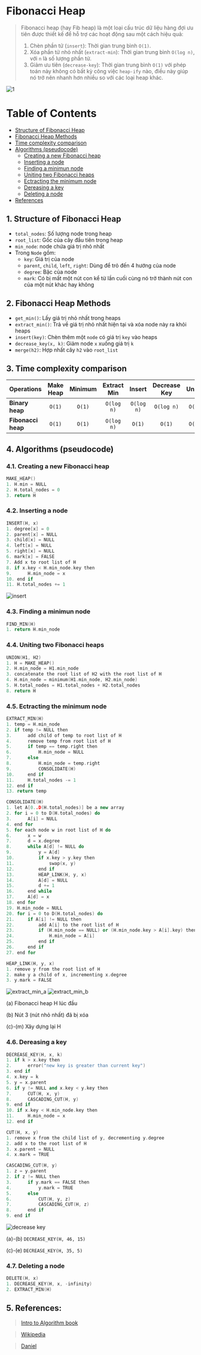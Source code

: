 # Fibonacci Heap

> Fibonacci heap (hay Fib heap) là một loại cấu trúc dữ liệu hàng đợi ưu tiên được thiết kế để hỗ trợ các hoạt động sau một cách hiệu quả:
> 1. Chèn phần tử (`insert`): Thời gian trung bình `O(1)`.
> 2. Xóa phần tử nhỏ nhất (`extract-min`): Thời gian trung bình `O(log n)`, với `n` là số lượng phần tử.
> 3. Giảm ưu tiên (`decrease-key`): Thời gian trung bình `O(1)` với phép toán này không có bất kỳ công việc `heap-ify` nào, điều này giúp nó trở nên nhanh hơn nhiều so với các loại heap khác.

![1](https://github.com/TrunkiEnqark/Algorithms/assets/89256879/0556acc5-6b06-4442-b7b3-03aa1338cffa)

# Table of Contents

<!-- vscode-markdown-toc -->
* [Structure of Fibonacci Heap](#StructureofFibonacciHeap)
* [Fibonacci Heap Methods](#FibonacciHeapMethods)
* [Time complexity comparison](#Timecomplexitycomparison)
* [Algorithms (pseudocode)](#Algorithmspseudocode)
	* [Creating a new Fibonacci heap](#CreatinganewFibonacciheap)
	* [Inserting a node](#Insertinganode)
	* [Finding a minimun node](#Findingaminimunnode)
	* [Uniting two Fibonacci heaps](#UnitingtwoFibonacciheaps)
	* [Ectracting the minimum node](#Ectractingtheminimumnode)
	* [Dereasing a key](#Dereasingakey)
	* [Deleting a node](#Deletinganode)
* [References](#References)

##  1. <a name='StructureofFibonacciHeap'></a>Structure of Fibonacci Heap
- `total_nodes`: Số lượng node trong heap
- `root_list`: Gốc của cây đầu tiên trong heap
- `min_node`: node chứa giá trị nhỏ nhất
- Trong `Node` gồm:
    - `key`: Giá trị của node
    - `parent`, `child`, `left`, `right`: Dùng để trỏ đến 4 hướng của node 
    - `degree`: Bậc của node
    - `mark`: Có bị mất một nút con kể từ lần cuối cùng nó trở thành nút con của một nút khác hay không

##  2. <a name='FibonacciHeapMethods'></a>Fibonacci Heap Methods
- `get_min()`: Lấy giá trị nhỏ nhất trong heaps
- `extract_min()`: Trả về giá trị nhỏ nhất hiện tại và xóa node này ra khỏi heaps
- `insert(key)`: Chèn thêm một `node` có giá trị `key` vào heaps
- `decrease_key(x, k)`: Giảm node `x` xuống giá trị `k`  
- `merge(h2)`: Hợp nhất cây `h2` vào `root_list`

##  3. <a name='Timecomplexitycomparison'></a>Time complexity comparison
|Operations          | Make Heap | Minimum  | Extract Min | Insert      | Decrease Key | Union    |
|:-------------------|:---------:|:--------:|:-----------:|:-----------:|:------------:|:--------:|
|**Binary heap**     |`O(1)`     |`O(1)`    |`O(log n)`   | `O(log n)`  |`O(log n)`    |`O(n)`    |  
|**Fibonacci heap**  |`O(1)`     |`O(1)`    |`O(log n)`   | `O(1)`      |`O(1)`        |`O(1)`    | 

##  4. <a name='Algorithmspseudocode'></a>Algorithms (pseudocode)

###  4.1. <a name='CreatinganewFibonacciheap'></a>Creating a new Fibonacci heap

```cpp
MAKE_HEAP()
1. H.min = NULL
2. H.total_nodes = 0
3. return H
```

###  4.2. <a name='Insertinganode'></a>Inserting a node

```cpp
INSERT(H, x)
1. degree[x] = 0
2. parent[x] = NULL
3. child[x] = NULL
4. left[x] = NULL
5. right[x] = NULL
6. mark[x] = FALSE
7. Add x to root list of H
8. if x.key < H.min_node.key then
9.      H.min_node = x
10. end if
11. H.total_nodes += 1
```

![insert](https://github.com/TrunkiEnqark/Algorithms/assets/89256879/909b75da-dc0d-4139-b732-028deca370b2)

###  4.3. <a name='Findingaminimunnode'></a>Finding a minimun node

```cpp
FIND_MIN(H)
1. return H.min_node
```

###  4.4. <a name='UnitingtwoFibonacciheaps'></a>Uniting two Fibonacci heaps

```cpp
UNION(H1, H2)
1. H = MAKE_HEAP()
2. H.min_node = H1.min_node
3. concatenate the root list of H2 with the root list of H
4. H.min_node = minimum(H1.min_node, H2.min_node)
5. H.total_nodes = H1.total_nodes + H2.total_nodes
8. return H
```

###  4.5. <a name='Ectractingtheminimumnode'></a>Ectracting the minimum node

```cpp
EXTRACT_MIN(H)
1. temp = H.min_node
2. if temp != NULL then
3.      add child of temp to root list of H
4.      remove temp from root list of H
5.      if temp == temp.right then
6.          H.min_node = NULL
7.      else 
8.          H.min_node = temp.right
9.          CONSOLIDATE(H)
10.     end if
11.     H.total_nodes -= 1
12. end if
13. return temp
```

```cpp
CONSOLIDATE(H)
1. let A[0..D(H.total_nodes)] be a new array
2. for i = 0 to D(H.total_nodes) do
3.      A[i] = NULL
4. end for
5. for each node w in root list of H do
6.      x = w
7.      d = x.degree
8.      while A[d] != NULL do
9.          y = A[d]
10.         if x.key > y.key then
11.             swap(x, y)
12.         end if
13.         HEAP_LINK(H, y, x)
14.         A[d] = NULL
15.         d += 1
16.     end while
17.     A[d] = x
18. end for
19. H.min_node = NULL
20. for i = 0 to D(H.total_nodes) do
21.     if A[i] != NULL then
22.         add A[i] to the root list of H
23.         if (H.min_node == NULL) or (H.min_node.key > A[i].key) then
24.             H.min_node = A[i]
25.         end if
26.     end if
27. end for
```

```cpp
HEAP_LINK(H, y, x)
1. remove y from the root list of H
2. make y a child of x, incrementing x.degree
3. y.mark = FALSE
```

![extract_min_a](https://github.com/TrunkiEnqark/Algorithms/assets/89256879/fac6242d-1c65-4eda-aef8-6bbe634a136f)
![extract_min_b](https://github.com/TrunkiEnqark/Algorithms/assets/89256879/51417e7e-d7fa-4b3c-b51d-18d3e8b9c140)

(a) Fibonacci heap H lúc đầu

(b) Nút 3 (nút nhỏ nhất) đã bị xóa

(c)-(m) Xây dựng lại H

###  4.6. <a name='Dereasingakey'></a>Dereasing a key

```cpp
DECREASE_KEY(H, x, k)
1. if k > x.key then
2.      error("new key is greater than current key")
3. end if
4. x.key = k
5. y = x.parent
6. if y != NULL and x.key < y.key then
7.      CUT(H, x, y)
8.      CASCADING_CUT(H, y)
9. end if
10. if x.key < H.min_node.key then
11.     H.min_node = x
12. end if
```

```cpp
CUT(H, x, y)
1. remove x from the child list of y, decrementing y.degree
2. add x to the root list of H
3. x.parent = NULL
4. x.mark = TRUE
```

```cpp
CASCADING_CUT(H, y)
1. z = y.parent
2. if z != NULL then
3.      if y.mark == FALSE then
4.          y.mark = TRUE
5.      else 
6.          CUT(H, y, z)
7.          CASCADING_CUT(H, z)
8.      end if
9. end if
```

![decrease key](https://github.com/TrunkiEnqark/Algorithms/assets/89256879/854a99ca-0050-484b-bc93-6a5ef140c3ab)

(a)-(b) `DECREASE_KEY(H, 46, 15)`

(c)-(e) `DECREASE_KEY(H, 35, 5)`

###  4.7. <a name='Deletinganode'></a>Deleting a node
```cpp
DELETE(H, x)
1. DECREASE_KEY(H, x, -infinity)
2. EXTRACT_MIN(H)
```

##  5. <a name='References'></a>References:

> [Intro to Algorithm book](http://staff.ustc.edu.cn/~csli/graduate/algorithms/book6/chap21.htm)

> [Wikipedia](https://en.wikipedia.org/wiki/Fibonacci_heap)

> [Daniel](https://github.com/danielborowski/fibonacci-heap-python)